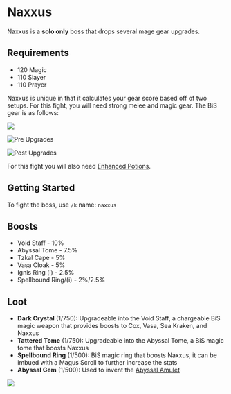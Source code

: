 # Naxxus

Naxxus is a **solo only** boss that drops several mage gear upgrades.

## Requirements

* 120 Magic
* 110 Slayer
* 110 Prayer

Naxxus is unique in that it calculates your gear score based off of two setups. For this fight, you will need strong melee and magic gear. The BiS gear is as follows:

![](../.gitbook/assets/image\_2022-08-09\_142315368.png)

![Pre Upgrades](../.gitbook/assets/image\_2022-08-09\_142403243.png)

![Post Upgrades](../.gitbook/assets/image\_2022-08-21\_014601089.png)

For this fight you will also need [Enhanced Potions](../skills/herblore.md#custom-content-and-boosts).&#x20;

## Getting Started

To fight the boss, use `/k` name: `naxxus`

## Boosts

* Void Staff - 10%
* Abyssal Tome - 7.5%
* Tzkal Cape - 5%
* Vasa Cloak - 5%
* Ignis Ring (i) - 2.5%
* Spellbound Ring/(i) - 2%/2.5%

## Loot

* **Dark Crystal** (1/750): Upgradeable into the Void Staff, a chargeable BiS magic weapon that provides boosts to Cox, Vasa, Sea Kraken, and Naxxus
* **Tattered Tome** (1/750): Upgradeable into the Abyssal Tome, a BiS magic tome that boosts Naxxus
* **Spellbound Ring** (1/500): BiS magic ring that boosts Naxxus, it can be imbued with a Magus Scroll to further increase the stats
* **Abyssal Gem** (1/500): Used to invent the [Abyssal Amulet](../skills/invention.md#inventions)

![](../.gitbook/assets/image\_2022-08-21\_014210261.png)
